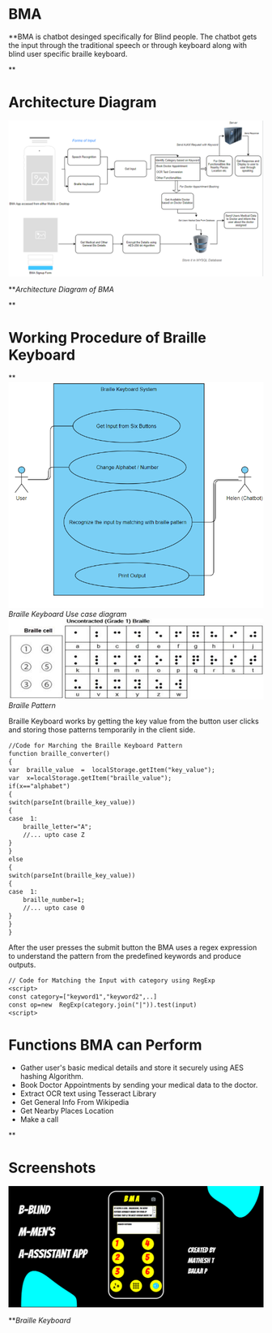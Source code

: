 ﻿
# BMA

**BMA is chatbot desinged specifically for Blind people.
The chatbot gets the input through the traditional speech or through keyboard along with blind user specific braille keyboard.

**

# Architecture Diagram
![Architecture Diagram of BMA](https://github.com/Mati02K/BMA/blob/main/BMA%20screenshots/Architecture%20Diagram.PNG)


***Architecture Diagram of BMA*

**

# Working Procedure of Braille Keyboard

**![Braille Keyboard Use Case](https://github.com/Mati02K/BMA/blob/main/BMA%20screenshots/braillekeyboard%20use%20case.PNG)
*Braille Keyboard Use case diagram*
![Braille Keyboard and English Alphabets Matching Pattern](https://github.com/Mati02K/BMA/blob/main/BMA%20screenshots/Braille-cell-and-Braille-alphabet-14.png)
*Braille Pattern*

    
  Braille Keyboard works by getting the key value from the button user clicks and storing those patterns temporarily in the client side. 
  

    //Code for Marching the Braille Keyboard Pattern
    function braille_converter()
    {
    var  braille_value  =  localStorage.getItem("key_value");
    var  x=localStorage.getItem("braille_value");
    if(x=="alphabet")
    {
    switch(parseInt(braille_key_value))
    {
    case  1:
        braille_letter="A";
        //... upto case Z
    }
    }
    else
    {
    switch(parseInt(braille_key_value))
    {
    case  1:
        braille_number=1;
        //... upto case 0
    }
    }
    }



After the user presses the submit button the BMA uses a regex expression to understand the pattern from the predefined keywords and produce outputs.

  

    // Code for Matching the Input with category using RegExp
    <script>
    const category=["keyword1","keyword2",..]
    const op=new  RegExp(category.join("|")).test(input)
    <script>

# Functions BMA can Perform

 - Gather user's basic medical details and store it securely using AES hashing Algorithm.
 - Book Doctor Appointments by sending your medical data to  the doctor.
 - Extract OCR text using Tesseract Library
 - Get General Info From Wikipedia
 - Get Nearby Places Location
 - Make a call
 
 **

# Screenshots

![Braille Keyboard Pattern](https://github.com/Mati02K/BMA/blob/main/BMA%20screenshots/braillescreen.PNG)

***Braille Keyboard*


